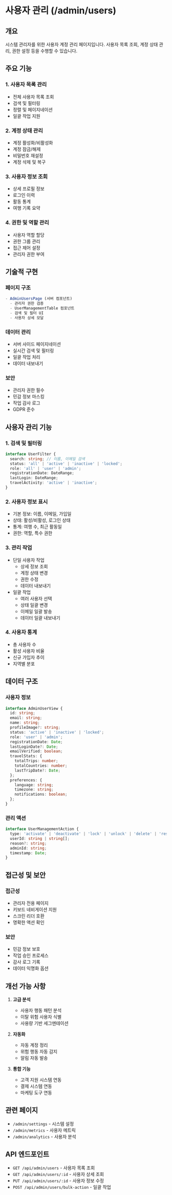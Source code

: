 # 사용자 관리 (/admin/users)

## 개요

시스템 관리자를 위한 사용자 계정 관리 페이지입니다. 사용자 목록 조회, 계정 상태 관리, 권한 설정 등을 수행할 수 있습니다.

## 주요 기능

### 1. 사용자 목록 관리

- 전체 사용자 목록 조회
- 검색 및 필터링
- 정렬 및 페이지네이션
- 일괄 작업 지원

### 2. 계정 상태 관리

- 계정 활성화/비활성화
- 계정 잠금/해제
- 비밀번호 재설정
- 계정 삭제 및 복구

### 3. 사용자 정보 조회

- 상세 프로필 정보
- 로그인 이력
- 활동 통계
- 여행 기록 요약

### 4. 권한 및 역할 관리

- 사용자 역할 할당
- 권한 그룹 관리
- 접근 제어 설정
- 관리자 권한 부여

## 기술적 구현

### 페이지 구조

```typescript
- AdminUsersPage (서버 컴포넌트)
  - 관리자 권한 검증
  - UserManagementTable 컴포넌트
  - 검색 및 필터 UI
  - 사용자 상세 모달
```

### 데이터 관리

- 서버 사이드 페이지네이션
- 실시간 검색 및 필터링
- 일괄 작업 처리
- 데이터 내보내기

### 보안

- 관리자 권한 필수
- 민감 정보 마스킹
- 작업 감사 로그
- GDPR 준수

## 사용자 관리 기능

### 1. 검색 및 필터링

```typescript
interface UserFilter {
  search: string; // 이름, 이메일 검색
  status: 'all' | 'active' | 'inactive' | 'locked';
  role: 'all' | 'user' | 'admin';
  registrationDate: DateRange;
  lastLogin: DateRange;
  travelActivity: 'active' | 'inactive';
}
```

### 2. 사용자 정보 표시

- 기본 정보: 이름, 이메일, 가입일
- 상태: 활성/비활성, 로그인 상태
- 통계: 여행 수, 최근 활동일
- 권한: 역할, 특수 권한

### 3. 관리 작업

- 단일 사용자 작업
  - 상세 정보 조회
  - 계정 상태 변경
  - 권한 수정
  - 데이터 내보내기
- 일괄 작업
  - 여러 사용자 선택
  - 상태 일괄 변경
  - 이메일 일괄 발송
  - 데이터 일괄 내보내기

### 4. 사용자 통계

- 총 사용자 수
- 활성 사용자 비율
- 신규 가입자 추이
- 지역별 분포

## 데이터 구조

### 사용자 정보

```typescript
interface AdminUserView {
  id: string;
  email: string;
  name: string;
  profileImage?: string;
  status: 'active' | 'inactive' | 'locked';
  role: 'user' | 'admin';
  registrationDate: Date;
  lastLoginDate?: Date;
  emailVerified: boolean;
  travelStats: {
    totalTrips: number;
    totalCountries: number;
    lastTripDate?: Date;
  };
  preferences: {
    language: string;
    timezone: string;
    notifications: boolean;
  };
}
```

### 관리 액션

```typescript
interface UserManagementAction {
  type: 'activate' | 'deactivate' | 'lock' | 'unlock' | 'delete' | 'restore';
  userId: string | string[];
  reason?: string;
  adminId: string;
  timestamp: Date;
}
```

## 접근성 및 보안

### 접근성

- 관리자 전용 페이지
- 키보드 네비게이션 지원
- 스크린 리더 호환
- 명확한 액션 확인

### 보안

- 민감 정보 보호
- 작업 승인 프로세스
- 감사 로그 기록
- 데이터 익명화 옵션

## 개선 가능 사항

1. **고급 분석**
   - 사용자 행동 패턴 분석
   - 이탈 위험 사용자 식별
   - 사용량 기반 세그멘테이션

2. **자동화**
   - 자동 계정 정리
   - 위험 행동 자동 감지
   - 알림 자동 발송

3. **통합 기능**
   - 고객 지원 시스템 연동
   - 결제 시스템 연동
   - 마케팅 도구 연동

## 관련 페이지

- `/admin/settings` - 시스템 설정
- `/admin/metrics` - 사용자 메트릭
- `/admin/analytics` - 사용자 분석

## API 엔드포인트

- `GET /api/admin/users` - 사용자 목록 조회
- `GET /api/admin/users/:id` - 사용자 상세 조회
- `PUT /api/admin/users/:id` - 사용자 정보 수정
- `POST /api/admin/users/bulk-action` - 일괄 작업
